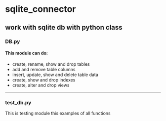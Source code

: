 # sqlite_connector
work with sqlite db with python class
---
### DB.py
#### This module can do:
* create, rename, show and drop tables
* add and remove table columns
* insert, update, show and  delete table data
* create, show and drop indexes
* create, alter and drop views

---
### test_db.py
This is testing module this examples of all functions
